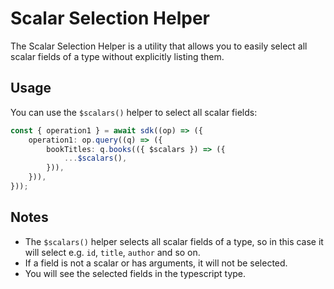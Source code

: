 # Scalar Selection Helper

The Scalar Selection Helper is a utility that allows you to easily select all scalar fields of a type without explicitly listing them.

## Usage

You can use the `$scalars()` helper to select all scalar fields:

```typescript
const { operation1 } = await sdk((op) => ({
    operation1: op.query((q) => ({
        bookTitles: q.books(({ $scalars }) => ({
            ...$scalars(),
        })),
    })),
}));
```

## Notes

-   The `$scalars()` helper selects all scalar fields of a type, so in this case it will select e.g. `id`, `title`, `author` and so on.
-   If a field is not a scalar or has arguments, it will not be selected.
-   You will see the selected fields in the typescript type.
